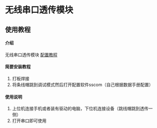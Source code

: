 # 无线串口透传模块

## 使用教程

#### 介绍
无线串口透传模块
[配置教程](https://zhuanlan.zhihu.com/p/543148665?)
#### 简要安装教程

1.  打板焊接
2.  将条线帽跳到调试模式然后打开配置软件sscom（自己根据数据手册配置）

#### 使用说明

1.  上位机连接手机或者装有驱动的电脑，下位机连接设备（跳线帽跳到透传一侧）
2.  打开串口即可使用




